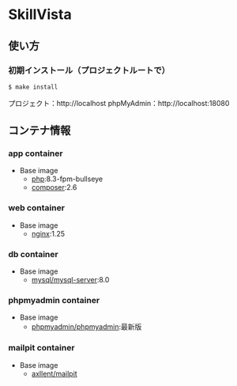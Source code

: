 # SkillVista

## 使い方

### 初期インストール（プロジェクトルートで）

```bash
$ make install
```

プロジェクト：http://localhost
phpMyAdmin：http://localhost:18080

## コンテナ情報

### app container

- Base image
  - [php](https://hub.docker.com/_/php):8.3-fpm-bullseye
  - [composer](https://hub.docker.com/_/composer):2.6

### web container

- Base image
  - [nginx](https://hub.docker.com/_/nginx):1.25

### db container

- Base image
  - [mysql/mysql-server](https://hub.docker.com/r/mysql/mysql-server):8.0

### phpmyadmin container

- Base image
  - [phpmyadmin/phpmyadmin](https://hub.docker.com/_/phpmyadmin):最新版

### mailpit container

- Base image
  - [axllent/mailpit](https://hub.docker.com/r/axllent/mailpit)
